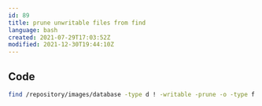 ```yaml
---
id: 89
title: prune unwritable files from find
language: bash
created: 2021-07-29T17:03:52Z
modified: 2021-12-30T19:44:10Z
---
```


## Code

```bash
find /repository/images/database -type d ! -writable -prune -o -type f -group $USER -print -exec chown -c $USER.dbcore {} \;
```

<!-- end -->

